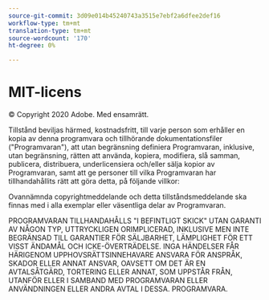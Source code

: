 ```yaml
---
source-git-commit: 3d09e014b45240743a3515e7ebf2a6dfee2def16
workflow-type: tm+mt
translation-type: tm+mt
source-wordcount: '170'
ht-degree: 0%

---
```

# MIT-licens

© Copyright 2020 Adobe. Med ensamrätt.

Tillstånd beviljas härmed, kostnadsfritt, till varje person som erhåller en kopia av denna programvara och tillhörande dokumentationsfiler (&quot;Programvaran&quot;), att utan begränsning definiera Programvaran, inklusive, utan begränsning, rätten att använda, kopiera, modifiera, slå samman, publicera, distribuera, underlicensiera och/eller sälja kopior av Programvaran, samt att ge personer till vilka Programvaran har tillhandahållits rätt att göra detta, på följande villkor:

Ovannämnda copyrightmeddelande och detta tillståndsmeddelande ska finnas med i alla exemplar eller väsentliga delar av Programvaran.

PROGRAMVARAN TILLHANDAHÅLLS &quot;I BEFINTLIGT SKICK&quot; UTAN GARANTI AV NÅGON TYP, UTTRYCKLIGEN ORIMPLICERAD, INKLUSIVE MEN INTE BEGRÄNSAD TILL GARANTIER FÖR SÄLJBARHET, LÄMPLIGHET FÖR ETT VISST ÄNDAMÅL OCH ICKE-ÖVERTRÄDELSE. INGA HÄNDELSER FÅR HÄRIGENOM UPPHOVSRÄTTSINNEHAVARE ANSVARA FÖR ANSPRÅK, SKADOR ELLER ANNAT ANSVAR, OAVSETT OM DET ÄR EN AVTALSÅTGÄRD, TORTERING ELLER ANNAT, SOM UPPSTÅR FRÅN, UTANFÖR ELLER I SAMBAND MED PROGRAMVARAN ELLER ANVÄNDNINGEN ELLER ANDRA AVTAL I DESSA. PROGRAMVARA.
